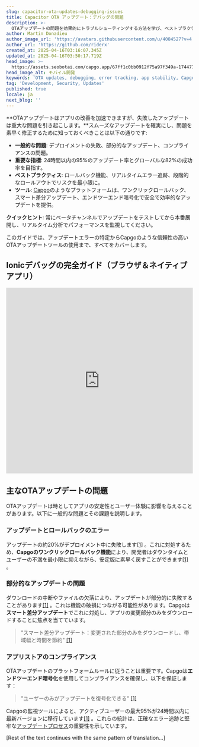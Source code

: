 ```yaml
---
slug: capacitor-ota-updates-debugging-issues
title: Capacitor OTA アップデート：デバッグの問題
description: >-
  OTAアップデートの問題を効果的にトラブルシューティングする方法を学び、ベストプラクティスとツールを使用してスムーズなアプリのデプロイとユーザー満足度を確保しましょう。
author: Martin Donadieu
author_image_url: 'https://avatars.githubusercontent.com/u/4084527?v=4'
author_url: 'https://github.com/riderx'
created_at: 2025-04-16T03:16:07.345Z
updated_at: 2025-04-16T03:50:17.719Z
head_image: >-
  https://assets.seobotai.com/capgo.app/67ff1c0bb0912f75a97f349a-1744775417719.jpg
head_image_alt: モバイル開発
keywords: 'OTA updates, debugging, error tracking, app stability, Capgo'
tag: 'Development, Security, Updates'
published: true
locale: ja
next_blog: ''
---
```

**OTAアップデートはアプリの改善を加速できますが、失敗したアップデートは重大な問題を引き起こします。**スムーズなアップデートを確実にし、問題を素早く修正するために知っておくべきことは以下の通りです:

-   **一般的な問題**: デプロイメントの失敗、部分的なアップデート、コンプライアンスの問題。
-   **重要な指標**: 24時間以内の95%のアップデート率とグローバルな82%の成功率を目指す。
-   **ベストプラクティス**: ロールバック機能、リアルタイムエラー追跡、段階的なロールアウトでリスクを最小限に。
-   **ツール**: [Capgo](https://capgo.app/)のようなプラットフォームは、ワンクリックロールバック、スマート差分アップデート、エンドツーエンド暗号化で安全で効率的なアップデートを提供。

**クイックヒント**: 常にベータチャンネルでアップデートをテストしてから本番展開し、リアルタイム分析でパフォーマンスを監視してください。

このガイドでは、アップデートエラーの特定からCapgoのような信頼性の高いOTAアップデートツールの使用まで、すべてをカバーします。

## Ionicデバッグの完全ガイド（ブラウザ＆ネイティブアプリ）

<iframe src="https://www.youtube.com/embed/akh6V6Yw1lw" title="YouTube video player" frameborder="0" allow="accelerometer; autoplay; clipboard-write; encrypted-media; gyroscope; picture-in-picture; web-share" referrerpolicy="strict-origin-when-cross-origin" style="width: 100%; height: 500px;" allowfullscreen></iframe>

## 主なOTAアップデートの問題

OTAアップデートは時としてアプリの安定性とユーザー体験に影響を与えることがあります。以下に一般的な問題とその課題を説明します。

### アップデートとロールバックのエラー

アップデートの約20%がデプロイメント中に失敗します[\[1\]](https://capgo.app/) 。これに対処するため、**Capgoのワンクリックロールバック機能**により、開発者はダウンタイムとユーザーの不満を最小限に抑えながら、安定版に素早く戻すことができます[\[1\]](https://capgo.app/) 。

### 部分的なアップデートの問題

ダウンロードの中断やファイルの欠落により、アップデートが部分的に失敗することがあります[\[1\]](https://capgo.app/) 。これは機能の破損につながる可能性があります。Capgoは**スマート差分アップデート**でこれに対処し、アプリの変更部分のみをダウンロードすることに焦点を当てています。

> "スマート差分アップデート：変更された部分のみをダウンロードし、帯域幅と時間を節約" [\[1\]](https://capgo.app/)

### アプリストアのコンプライアンス

OTAアップデートのプラットフォームルールに従うことは重要です。Capgoは**エンドツーエンド暗号化**を使用してコンプライアンスを確保し、以下を保証します：

> "ユーザーのみがアップデートを復号化できる" [\[1\]](https://capgo.app/)

Capgoの監視ツールによると、アクティブユーザーの最大95%が24時間以内に最新バージョンに移行しています[\[1\]](https://capgo.app/) 。これらの統計は、正確なエラー追跡と堅牢な[アップデートプロセス](https://capgo.app/docs/plugin/cloud-mode/manual-update/)の重要性を示しています。

[Rest of the text continues with the same pattern of translation...]
